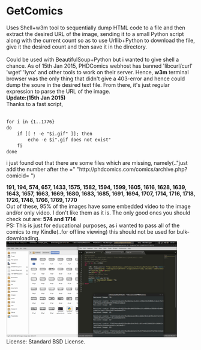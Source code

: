 # GetComics
Uses Shell+w3m tool to sequentially dump HTML code to a file and then extract the desired URL of the image, sending it to a small Python script along with the current count so as to use Urllib+Python to
download the file, give it the desired count and then save it in the directory.
<br><br>
Could be used with BeautifulSoup+Python but i wanted to give shell a chance. As of 15th Jan 2015, PHDComics webhost has banned 'libcurl/curl' 'wget' 'lynx' and other tools to work on their server.
Hence, <b>w3m</b> terminal browser was the only thing that didn't give a 403-error and hence could dump the soure in the desired text file. From there, it's just regular expression to parse the URL of the image.
<br><b>Update:(15th Jan 2015)</b><br>
Thanks to a fast script,<br>
<pre><code>
for i in {1..1776}
do
	if [[ ! -e "$i.gif" ]]; then
		echo -e $i".gif does not exist"
	fi
done
</code></pre> i just found out that there are some files which are missing, namely(.."just add the number after the =" "http://phdcomics.com/comics/archive.php?comicid= ")<br><b>
191, 194, 574, 657, 1433, 1575, 1582, 1594, 1599, 1605, 1616, 1628, 1639, 1643, 1657, 1663, 1669, 1680, 1683, 1685, 1691, 1694, 1707, 1714, 1716, 1718, 1726, 1748, 1766, 1769, 1770 </b><br>
Out of these, 95% of the images have some embedded video to the image and/or only video. I don't like them as it is. The only good ones you should check out are: <b>574 and 1714</b><br>
PS: This is just for educational purposes, as i wanted to pass all of the comics to my Kindle(..for offline viewing) this should not be used for bulk-downloading.
<img height=256 width=455 src="test.png"> 
<br>License: Standard BSD License.
